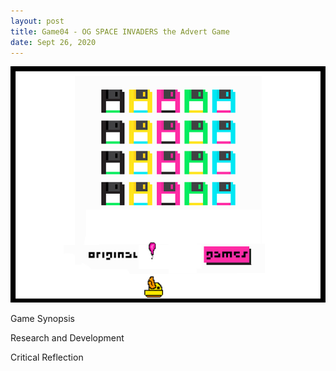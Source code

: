 ```yaml
---
layout: post
title: Game04 - OG SPACE INVADERS the Advert Game  
date: Sept 26, 2020
--- 
```


<img src="../images/concept.png" alt="Create With Code">  
  
Game Synopsis   
  
Research and Development  
  
Critical Reflection  
  
  
